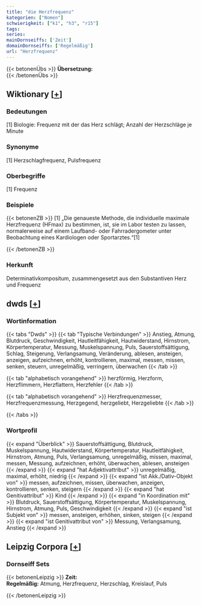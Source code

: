 ```yaml
---
title: "die Herzfrequenz"
kategorien: ["Nomen"]
schwierigkeit: ["k1", "h3", "r15"]
tags:
series:
mainDornseiffs: ['Zeit']
domainDornseiffs: ['Regelmäßig']
url: "Herzfrequenz"
---
```


{{< betonenÜbs >}}
**Übersetzung:**  
{{< /betonenÜbs >}}

## Wiktionary [[+](https://de.wiktionary.org/wiki/Herzfrequenz)]

### Bedeutungen
[1] Biologie: Frequenz mit der das Herz schlägt; Anzahl der Herzschläge je Minute  

### Synonyme
[1] Herzschlagfrequenz, Pulsfrequenz  

### Oberbegriffe
[1] Frequenz  

### Beispiele
{{< betonenZB >}}
[1] „Die genaueste Methode, die individuelle maximale Herzfrequenz (HFmax) zu bestimmen, ist, sie im Labor testen zu lassen, normalerweise auf einem Laufband- oder Fahrradergometer unter Beobachtung eines Kardiologen oder Sportarztes.“[1]  

{{< /betonenZB >}}
### Herkunft
Determinativkompositum, zusammengesetzt aus den Substantiven Herz und Frequenz  



## dwds [[+](https://www.dwds.de/wb/Herzfrequenz)]

### Wortinformation
{{< tabs "Dwds" >}}
{{< tab "Typische Verbindungen" >}}
Anstieg, Atmung, Blutdruck, Geschwindigkeit, Hautleitfähigkeit, Hautwiderstand, Hirnstrom, Körpertemperatur, Messung, Muskelspannung, Puls, Sauerstoffsättigung, Schlag, Steigerung, Verlangsamung, Veränderung, ablesen, ansteigen, anzeigen, aufzeichnen, erhöht, kontrollieren, maximal, messen, missen, senken, steuern, unregelmäßig, verringern, überwachen
{{< /tab >}}

{{< tab "alphabetisch vorangehend" >}}
herzförmig, Herzform, Herzflimmern, Herzflattern, Herzfehler
{{< /tab >}}

{{< tab "alphabetisch vorangehend" >}}
Herzfrequenzmesser, Herzfrequenzmessung, Herzgegend, herzgeliebt, Herzgeliebte
{{< /tab >}}

{{< /tabs >}}

### Wortprofil
{{< expand "Überblick" >}} Sauerstoffsättigung, Blutdruck, Muskelspannung, Hautwiderstand, Körpertemperatur, Hautleitfähigkeit, Hirnstrom, Atmung, Puls, Verlangsamung, unregelmäßig, missen, maximal, messen, Messung, aufzeichnen, erhöht, überwachen, ablesen, ansteigen {{< /expand >}}
{{< expand "hat Adjektivattribut" >}} unregelmäßig, maximal, erhöht, niedrig {{< /expand >}}
{{< expand "ist Akk./Dativ-Objekt von" >}} messen, aufzeichnen, missen, überwachen, anzeigen, kontrollieren, senken, steigern {{< /expand >}}
{{< expand "hat Genitivattribut" >}} Kind {{< /expand >}}
{{< expand "in Koordination mit" >}} Blutdruck, Sauerstoffsättigung, Körpertemperatur, Muskelspannung, Hirnstrom, Atmung, Puls, Geschwindigkeit {{< /expand >}}
{{< expand "ist Subjekt von" >}} messen, ansteigen, erhöhen, sinken, steigen {{< /expand >}}
{{< expand "ist Genitivattribut von" >}} Messung, Verlangsamung, Anstieg {{< /expand >}}

## Leipzig Corpora [[+](https://corpora.uni-leipzig.de/en/res?word=Herzfrequenz&corpusId=deu_newscrawl-public_2018)]

### Dornseiff Sets
{{< betonenLeipzig >}}
**Zeit:**  
**Regelmäßig:** Atmung, Herzfrequenz, Herzschlag, Kreislauf, Puls  

{{< /betonenLeipzig >}}
